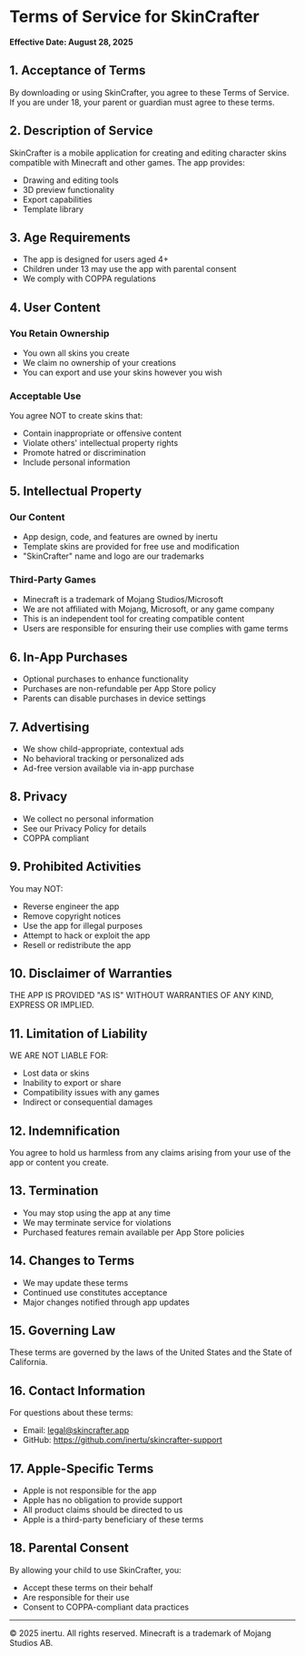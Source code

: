 # Terms of Service for SkinCrafter

**Effective Date: August 28, 2025**

## 1. Acceptance of Terms
By downloading or using SkinCrafter, you agree to these Terms of Service. If you are under 18, your parent or guardian must agree to these terms.

## 2. Description of Service
SkinCrafter is a mobile application for creating and editing character skins compatible with Minecraft and other games. The app provides:
- Drawing and editing tools
- 3D preview functionality
- Export capabilities
- Template library

## 3. Age Requirements
- The app is designed for users aged 4+
- Children under 13 may use the app with parental consent
- We comply with COPPA regulations

## 4. User Content
### You Retain Ownership
- You own all skins you create
- We claim no ownership of your creations
- You can export and use your skins however you wish

### Acceptable Use
You agree NOT to create skins that:
- Contain inappropriate or offensive content
- Violate others' intellectual property rights
- Promote hatred or discrimination
- Include personal information

## 5. Intellectual Property

### Our Content
- App design, code, and features are owned by inertu
- Template skins are provided for free use and modification
- "SkinCrafter" name and logo are our trademarks

### Third-Party Games
- Minecraft is a trademark of Mojang Studios/Microsoft
- We are not affiliated with Mojang, Microsoft, or any game company
- This is an independent tool for creating compatible content
- Users are responsible for ensuring their use complies with game terms

## 6. In-App Purchases
- Optional purchases to enhance functionality
- Purchases are non-refundable per App Store policy
- Parents can disable purchases in device settings

## 7. Advertising
- We show child-appropriate, contextual ads
- No behavioral tracking or personalized ads
- Ad-free version available via in-app purchase

## 8. Privacy
- We collect no personal information
- See our Privacy Policy for details
- COPPA compliant

## 9. Prohibited Activities
You may NOT:
- Reverse engineer the app
- Remove copyright notices
- Use the app for illegal purposes
- Attempt to hack or exploit the app
- Resell or redistribute the app

## 10. Disclaimer of Warranties
THE APP IS PROVIDED "AS IS" WITHOUT WARRANTIES OF ANY KIND, EXPRESS OR IMPLIED.

## 11. Limitation of Liability
WE ARE NOT LIABLE FOR:
- Lost data or skins
- Inability to export or share
- Compatibility issues with any games
- Indirect or consequential damages

## 12. Indemnification
You agree to hold us harmless from any claims arising from your use of the app or content you create.

## 13. Termination
- You may stop using the app at any time
- We may terminate service for violations
- Purchased features remain available per App Store policies

## 14. Changes to Terms
- We may update these terms
- Continued use constitutes acceptance
- Major changes notified through app updates

## 15. Governing Law
These terms are governed by the laws of the United States and the State of California.

## 16. Contact Information
For questions about these terms:
- Email: legal@skincrafter.app
- GitHub: https://github.com/inertu/skincrafter-support

## 17. Apple-Specific Terms
- Apple is not responsible for the app
- Apple has no obligation to provide support
- All product claims should be directed to us
- Apple is a third-party beneficiary of these terms

## 18. Parental Consent
By allowing your child to use SkinCrafter, you:
- Accept these terms on their behalf
- Are responsible for their use
- Consent to COPPA-compliant data practices

---
© 2025 inertu. All rights reserved.
Minecraft is a trademark of Mojang Studios AB.